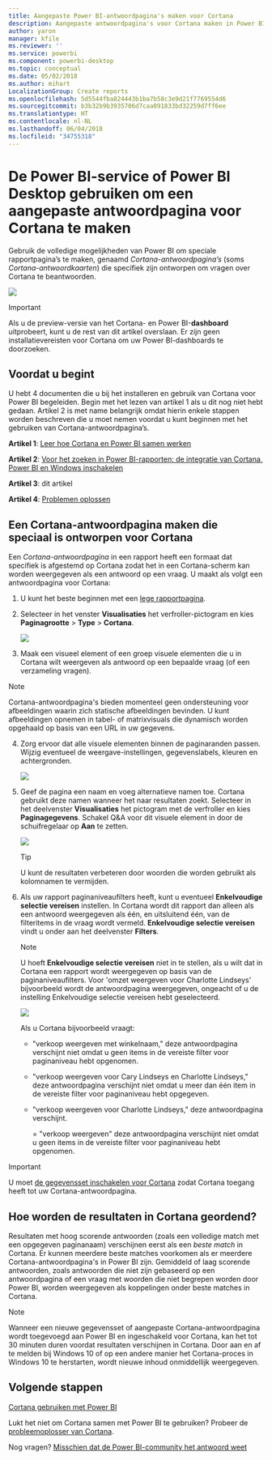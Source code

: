 ```yaml
---
title: Aangepaste Power BI-antwoordpagina's maken voor Cortana
description: Aangepaste antwoordpagina's voor Cortana maken in Power BI
author: yaron
manager: kfile
ms.reviewer: ''
ms.service: powerbi
ms.component: powerbi-desktop
ms.topic: conceptual
ms.date: 05/02/2018
ms.author: mihart
LocalizationGroup: Create reports
ms.openlocfilehash: 5d5544fba824443b1ba7b58c3e9d21f7769554d6
ms.sourcegitcommit: b3b32b9b3935706d7caa091833bd32259d7ff6ee
ms.translationtype: HT
ms.contentlocale: nl-NL
ms.lasthandoff: 06/04/2018
ms.locfileid: "34755318"
---
```

# <a name="use-power-bi-service-or-power-bi-desktop-to-create-a-custom-answer-page-for-cortana"></a>De Power BI-service of Power BI Desktop gebruiken om een aangepaste antwoordpagina voor Cortana te maken
Gebruik de volledige mogelijkheden van Power BI om speciale rapportpagina’s te maken, genaamd *Cortana-antwoordpagina’s* (soms *Cortana-antwoordkaarten*) die specifiek zijn ontworpen om vragen over Cortana te beantwoorden.

![](media/service-cortana-answer-cards/power-bi-cortana.png)

> [!IMPORTANT]
> Als u de preview-versie van het Cortana- en Power BI-**dashboard** uitprobeert, kunt u de rest van dit artikel overslaan. Er zijn geen installatievereisten voor Cortana om uw Power BI-dashboards te doorzoeken.
> 
> 

## <a name="before-you-begin"></a>Voordat u begint
U hebt 4 documenten die u bij het installeren en gebruik van Cortana voor Power BI begeleiden. Begin met het lezen van artikel 1 als u dit nog niet hebt gedaan. Artikel 2 is met name belangrijk omdat hierin enkele stappen worden beschreven die u moet nemen voordat u kunt beginnen met het gebruiken van Cortana-antwoordpagina’s.

**Artikel 1**: [Leer hoe Cortana en Power BI samen werken](service-cortana-intro.md)

**Artikel 2**: [Voor het zoeken in Power BI-rapporten: de integratie van Cortana, Power BI en Windows inschakelen](service-cortana-enable.md)

**Artikel 3**: dit artikel

**Artikel 4**: [Problemen oplossen](service-cortana-troubleshoot.md)

## <a name="create-a-cortana-answer-page-designed-specifically-for-cortana"></a>Een Cortana-antwoordpagina maken die speciaal is ontworpen voor Cortana
Een *Cortana-antwoordpagina* in een rapport heeft een formaat dat specifiek is afgestemd op Cortana zodat het in een Cortana-scherm kan worden weergegeven als een antwoord op een vraag. U maakt als volgt een antwoordpagina voor Cortana:

1. U kunt het beste beginnen met een [lege rapportpagina](power-bi-report-add-page.md).
2. Selecteer in het venster **Visualisaties** het verfroller-pictogram en kies **Paginagrootte** > **Type** > **Cortana**.
   
    ![](media/service-cortana-answer-cards/pbi-cortana-page-size-new.png)
3. Maak een visueel element of een groep visuele elementen die u in Cortana wilt weergeven als antwoord op een bepaalde vraag (of een verzameling vragen).

> [!NOTE]
> Cortana-antwoordpagina's bieden momenteel geen ondersteuning voor afbeeldingen waarin zich statische afbeeldingen bevinden. U kunt afbeeldingen opnemen in tabel- of matrixvisuals die dynamisch worden opgehaald op basis van een URL in uw gegevens. 
> 
> 

4. Zorg ervoor dat alle visuele elementen binnen de paginaranden passen. Wijzig eventueel de weergave-instellingen, gegevenslabels, kleuren en achtergronden.  
   
    ![](media/service-cortana-answer-cards/pbi_cortana_modify-new.png)
5. Geef de pagina een naam en voeg alternatieve namen toe. Cortana gebruikt deze namen wanneer het naar resultaten zoekt. Selecteer in het deelvenster **Visualisaties** het pictogram met de verfroller en kies **Paginagegevens**. Schakel Q&A voor dit visuele element in door de schuifregelaar op **Aan** te zetten.
   
    ![](media/service-cortana-answer-cards/pbi_cortana_names-newer.png)
   
   > [!TIP]
   > U kunt de resultaten verbeteren door woorden die worden gebruikt als kolomnamen te vermijden.
   > 
   > 
6. Als uw rapport paginaniveaufilters heeft, kunt u eventueel **Enkelvoudige selectie vereisen** instellen. In Cortana wordt dit rapport dan alleen als een antwoord weergegeven als één, en uitsluitend één, van de filteritems in de vraag wordt vermeld. **Enkelvoudige selectie vereisen** vindt u onder aan het deelvenster **Filters**.
   
   > [!NOTE]
   > U hoeft **Enkelvoudige selectie vereisen** niet in te stellen, als u wilt dat in Cortana een rapport wordt weergegeven op basis van de paginaniveaufilters. Voor 'omzet weergeven voor Charlotte Lindseys' bijvoorbeeld wordt de antwoordpagina weergegeven, ongeacht of u de instelling Enkelvoudige selectie vereisen hebt geselecteerd.
   > 
   > 
   
     ![](media/service-cortana-answer-cards/pbi-cortana-single-selection-new.png)
   
      Als u Cortana bijvoorbeeld vraagt:
   
   * "verkoop weergeven met winkelnaam," deze antwoordpagina verschijnt niet omdat u geen items in de vereiste filter voor paginaniveau hebt opgenomen.
   * "verkoop weergeven voor Cary Lindseys en Charlotte Lindseys," deze antwoordpagina verschijnt niet omdat u meer dan één item in de vereiste filter voor paginaniveau hebt opgegeven.
   * "verkoop weergeven voor Charlotte Lindseys," deze antwoordpagina verschijnt.
     
     = "verkoop weergeven" deze antwoordpagina verschijnt niet omdat u geen items in de vereiste filter voor paginaniveau hebt opgenomen.

> [!IMPORTANT]
> U moet [de gegevensset inschakelen voor Cortana](service-cortana-enable.md) zodat Cortana toegang heeft tot uw Cortana-antwoordpagina.
> 
> 

## <a name="how-does-cortana-order-the-results"></a>Hoe worden de resultaten in Cortana geordend?
Resultaten met hoog scorende antwoorden (zoals een volledige match met een opgegeven paginanaam) verschijnen eerst als een *beste match* in Cortana. Er kunnen meerdere beste matches voorkomen als er meerdere Cortana-antwoordpagina's in Power BI zijn. Gemiddeld of laag scorende antwoorden, zoals antwoorden die niet zijn gebaseerd op een antwoordpagina of een vraag met woorden die niet begrepen worden door Power BI, worden weergegeven als koppelingen onder beste matches in Cortana.

> [!NOTE]
> Wanneer een nieuwe gegevensset of aangepaste Cortana-antwoordpagina wordt toegevoegd aan Power BI en ingeschakeld voor Cortana, kan het tot 30 minuten duren voordat resultaten verschijnen in Cortana. Door aan en af te melden bij Windows 10 of op een andere manier het Cortana-proces in Windows 10 te herstarten, wordt nieuwe inhoud onmiddellijk weergegeven.
> 
> 

## <a name="next-steps"></a>Volgende stappen
[Cortana gebruiken met Power BI](service-cortana-intro.md)

Lukt het niet om Cortana samen met Power BI te gebruiken?  Probeer de [probleemoplosser van Cortana](service-cortana-troubleshoot.md).

Nog vragen? [Misschien dat de Power BI-community het antwoord weet](http://community.powerbi.com/)

